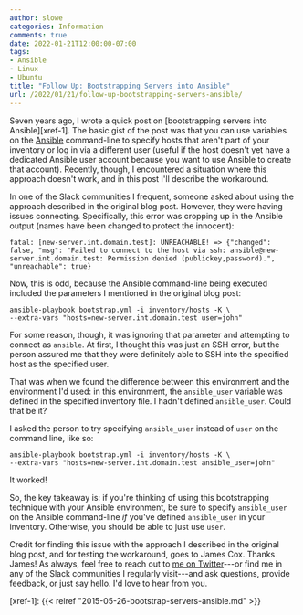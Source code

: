 ```yaml
---
author: slowe
categories: Information
comments: true
date: 2022-01-21T12:00:00-07:00
tags:
- Ansible
- Linux
- Ubuntu
title: "Follow Up: Bootstrapping Servers into Ansible"
url: /2022/01/21/follow-up-bootstrapping-servers-ansible/
---
```


Seven years ago, I wrote a quick post on [bootstrapping servers into Ansible][xref-1]. The basic gist of the post was that you can use variables on the [Ansible][link-1] command-line to specify hosts that aren't part of your inventory or log in via a different user (useful if the host doesn't yet have a dedicated Ansible user account because you want to use Ansible to create that account). Recently, though, I encountered a situation where this approach doesn't work, and in this post I'll describe the workaround.<!--more-->

In one of the Slack communities I frequent, someone asked about using the approach described in the original blog post. However, they were having issues connecting. Specifically, this error was cropping up in the Ansible output (names have been changed to protect the innocent):

```text
fatal: [new-server.int.domain.test]: UNREACHABLE! => {"changed": false, "msg": "Failed to connect to the host via ssh: ansible@new-server.int.domain.test: Permission denied (publickey,password).", "unreachable": true}
```

Now, this is odd, because the Ansible command-line being executed included the parameters I mentioned in the original blog post:

```shell
ansible-playbook bootstrap.yml -i inventory/hosts -K \
--extra-vars "hosts=new-server.int.domain.test user=john"
```

For some reason, though, it was ignoring that parameter and attempting to connect as `ansible`. At first, I thought this was just an SSH error, but the person assured me that they were definitely able to SSH into the specified host as the specified user.

That was when we found the difference between this environment and the environment I'd used: in this environment, the `ansible_user` variable was defined in the specified inventory file. I hadn't defined `ansible_user`. Could that be it?

I asked the person to try specifying `ansible_user` instead of `user` on the command line, like so:

```shell
ansible-playbook bootstrap.yml -i inventory/hosts -K \
--extra-vars "hosts=new-server.int.domain.test ansible_user=john"
```

It worked!

So, the key takeaway is: if you're thinking of using this bootstrapping technique with your Ansible environment, be sure to specify `ansible_user` on the Ansible command-line _if_ you've defined `ansible_user` in your inventory. Otherwise, you should be able to just use `user`.

Credit for finding this issue with the approach I described in the original blog post, and for testing the workaround, goes to James Cox. Thanks James! As always, feel free to reach out to [me on Twitter][link-2]---or find me in any of the Slack communities I regularly visit---and ask questions, provide feedback, or just say hello. I'd love to hear from you.

[link-1]: https://www.ansible.com/
[link-2]: https://twitter.com/scott_lowe
[xref-1]: {{< relref "2015-05-26-bootstrap-servers-ansible.md" >}}
